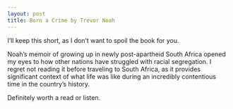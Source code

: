 ```yaml
---
layout: post
title: Born a Crime by Trevor Noah
---
```


I’ll keep this short, as I don’t want to spoil the book for you.

Noah’s memoir of growing up in newly post-apartheid South Africa opened my eyes to how other nations have struggled with racial segregation. I regret not reading it before traveling to South Africa, as it provides significant context of what life was like during an incredibly contentious time in the country’s history.

Definitely worth a read or listen.